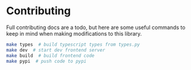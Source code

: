 # Contributing

Full contributing docs are a todo, but here are some useful commands to keep in mind when making modifications to this library.

```bash
make types  # build typescript types from types.py
make dev  # start dev frontend server
make build  # build frontend code
make pypi  # push code to pypi
```

